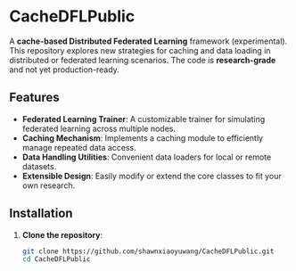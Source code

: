 # CacheDFLPublic

A **cache-based Distributed Federated Learning** framework (experimental). This repository explores new strategies for caching and data loading in distributed or federated learning scenarios. The code is **research-grade** and not yet production-ready.

## Features

- **Federated Learning Trainer**: A customizable trainer for simulating federated learning across multiple nodes.
- **Caching Mechanism**: Implements a caching module to efficiently manage repeated data access.
- **Data Handling Utilities**: Convenient data loaders for local or remote datasets.
- **Extensible Design**: Easily modify or extend the core classes to fit your own research.

## Installation

1. **Clone the repository**:
   ```bash
   git clone https://github.com/shawnxiaoyuwang/CacheDFLPublic.git
   cd CacheDFLPublic
